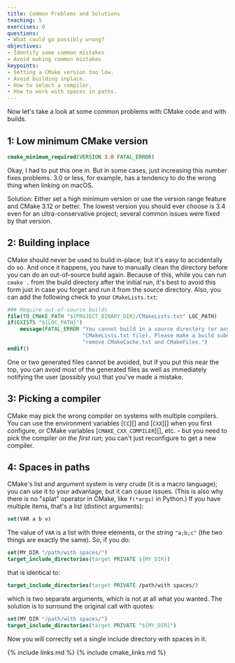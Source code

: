 ```yaml
---
title: Common Problems and Solutions
teaching: 5
exercises: 0
questions:
- What could go possibly wrong?
objectives:
- Identify some common mistakes
- Avoid making common mistakes
keypoints:
- Setting a CMake version too low.
- Avoid building inplace.
- How to select a compiler.
- How to work with spaces in paths.
---
```



Now let's take a look at some common problems with CMake code and with builds.

## 1: Low minimum CMake version

```cmake
cmake_minimum_required(VERSION 3.0 FATAL_ERROR)
```

Okay, I had to put this one in. But in some cases, just increasing this number fixes problems. 3.0
or less, for example, has a tendency to do the wrong thing when linking on macOS.

Solution: Either set a high minimum version or use the version range feature and CMake 3.12 or
better. The lowest version you should ever choose is 3.4 even for an ultra-conservative project;
several common issues were fixed by that version.

## 2: Building inplace

CMake should never be used to build in-place; but it's easy to accidentally do so. And once it
happens, you have to manually clean the directory before you can do an out-of-source build again.
Because of this, while you can run `cmake .` from the build directory after the initial run, it's
best to avoid this form just in case you forget and run it from the source directory. Also, you can
add the following check to your `CMakeLists.txt`:

```cmake
### Require out-of-source builds
file(TO_CMAKE_PATH "${PROJECT_BINARY_DIR}/CMakeLists.txt" LOC_PATH)
if(EXISTS "${LOC_PATH}")
    message(FATAL_ERROR "You cannot build in a source directory (or any directory with "
                        "CMakeLists.txt file). Please make a build subdirectory. Feel free to "
                        "remove CMakeCache.txt and CMakeFiles.")
endif()
```

One or two generated files cannot be avoided, but if you put this near the top, you can avoid most
of the generated files as well as immediately notifying the user (possibly you) that you've made a
mistake.

## 3: Picking a compiler

CMake may pick the wrong compiler on systems with multiple compilers. You can use the environment
variables [`CC`][] and [`CXX`][] when you first configure, or CMake variables
[`CMAKE_CXX_COMPILER`][], etc. - but you need to pick the compiler *on the first run*; you can't
just reconfigure to get a new compiler.


## 4: Spaces in paths

CMake's list and argument system is very crude (it is a macro language); you can use it to your
advantage, but it can cause issues. (This is also why there is no "splat" operator in CMake, like
`f(*args)` in Python.) If you have multiple items, that's a list (distinct arguments):

```cmake
set(VAR a b v)
```

The value of `VAR` is a list with three elements, or the string `"a;b;c"` (the two things are exactly
the same). So, if you do:

```cmake
set(MY_DIR "/path/with spaces/")
target_include_directories(target PRIVATE ${MY_DIR})
```

that is identical to:

```cmake
target_include_directories(target PRIVATE /path/with spaces/)
```

which is two separate arguments, which is not at all what you wanted. The solution is to surround
the original call with quotes:

```cmake
set(MY_DIR "/path/with spaces/")
target_include_directories(target PRIVATE "${MY_DIR}")
```

Now you will correctly set a single include directory with spaces in it.

{% include links.md %}
{% include cmake_links.md %}
